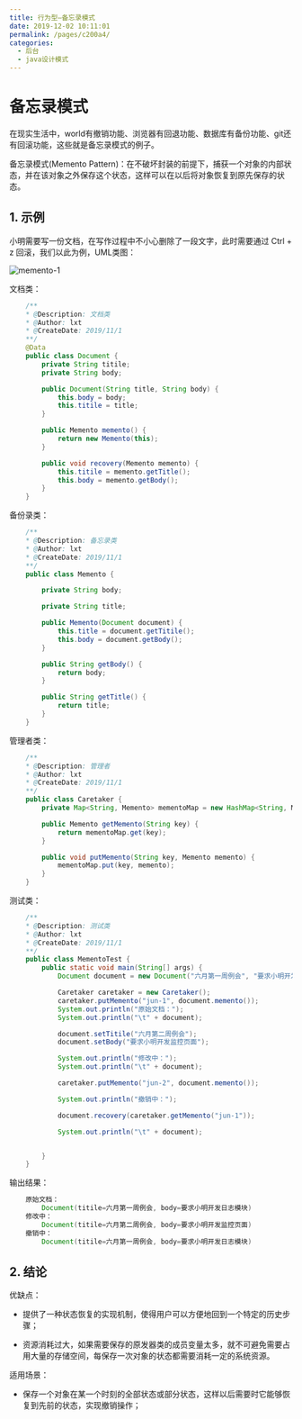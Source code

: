 ```yaml
---
title: 行为型—备忘录模式
date: 2019-12-02 10:11:01
permalink: /pages/c200a4/
categories:
  - 后台
  - java设计模式
---
```

# 备忘录模式

在现实生活中，world有撤销功能、浏览器有回退功能、数据库有备份功能、git还有回滚功能，这些就是备忘录模式的例子。

备忘录模式(Memento Pattern)：在不破坏封装的前提下，捕获一个对象的内部状态，并在该对象之外保存这个状态，这样可以在以后将对象恢复到原先保存的状态。

## 1. 示例

小明需要写一份文档，在写作过程中不小心删除了一段文字，此时需要通过 Ctrl + z 回滚，我们以此为例，UML类图：

![memento-1](https://gitee.com/liuxingtian/markdow/raw/master/02.后台/01.java设计模式/images/memento/memento-1.png)

文档类：

```java
    /**
    * @Description: 文档类
    * @Author: lxt
    * @CreateDate: 2019/11/1
    **/
    @Data
    public class Document {
        private String titile;
        private String body;

        public Document(String title, String body) {
            this.body = body;
            this.titile = title;
        }

        public Memento memento() {
            return new Memento(this);
        }

        public void recovery(Memento memento) {
            this.titile = memento.getTitle();
            this.body = memento.getBody();
        }
    }
```

备份录类：

```java
    /**
    * @Description: 备忘录类
    * @Author: lxt
    * @CreateDate: 2019/11/1
    **/
    public class Memento {

        private String body;

        private String title;

        public Memento(Document document) {
            this.title = document.getTitile();
            this.body = document.getBody();
        }

        public String getBody() {
            return body;
        }

        public String getTitle() {
            return title;
        }
    }
```

管理者类：

```java
    /**
    * @Description: 管理者
    * @Author: lxt
    * @CreateDate: 2019/11/1
    **/
    public class Caretaker {
        private Map<String, Memento> mementoMap = new HashMap<String, Memento>();

        public Memento getMemento(String key) {
            return mementoMap.get(key);
        }

        public void putMemento(String key, Memento memento) {
            mementoMap.put(key, memento);
        }
    }
```

测试类：

```java
    /**
    * @Description: 测试类
    * @Author: lxt
    * @CreateDate: 2019/11/1
    **/
    public class MementoTest {
        public static void main(String[] args) {
            Document document = new Document("六月第一周例会", "要求小明开发日志模块");

            Caretaker caretaker = new Caretaker();
            caretaker.putMemento("jun-1", document.memento());
            System.out.println("原始文档：");
            System.out.println("\t" + document);

            document.setTitile("六月第二周例会");
            document.setBody("要求小明开发监控页面");

            System.out.println("修改中：");
            System.out.println("\t" + document);

            caretaker.putMemento("jun-2", document.memento());

            System.out.println("撤销中：");

            document.recovery(caretaker.getMemento("jun-1"));

            System.out.println("\t" + document);


        }
    }
```

输出结果：

```java
    原始文档：
        Document(titile=六月第一周例会, body=要求小明开发日志模块)
    修改中：
        Document(titile=六月第二周例会, body=要求小明开发监控页面)
    撤销中：
        Document(titile=六月第一周例会, body=要求小明开发日志模块)
```

## 2. 结论

优缺点：

- 提供了一种状态恢复的实现机制，使得用户可以方便地回到一个特定的历史步骤；

- 资源消耗过大，如果需要保存的原发器类的成员变量太多，就不可避免需要占用大量的存储空间，每保存一次对象的状态都需要消耗一定的系统资源。

适用场景：

- 保存一个对象在某一个时刻的全部状态或部分状态，这样以后需要时它能够恢复到先前的状态，实现撤销操作；
